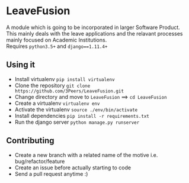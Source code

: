 # LeaveFusion  
  A module which is going to be incorporated in larger Software Product.  
  This mainly deals with the leave applications and the relavant processes mainly focused on Academic Institutions.  
  Requires `python3.5+` and `django==1.11.4+`  

## Using it  
  * Install virtualenv `pip install virtualenv`  
  * Clone the repository `git clone https://github.com/3Peers/LeaveFusion.git`  
  * Change directory and move to `LeaveFusion` ==> `cd LeaveFusion`  
  * Create a virtualenv `virtualenv env`  
  * Activate the virtualenv `source ./env/bin/activate`  
  * Install dependencies `pip install -r requirements.txt`  
  * Run the django server `python manage.py runserver`  

## Contributing  
  * Create a new branch with a related name of the motive i.e. bug/refactor/feature  
  * Create an issue before actually starting to code  
  * Send a pull request anytime :)  

